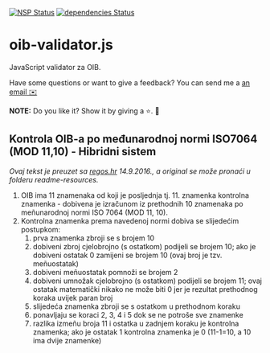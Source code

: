 [![NSP Status](https://nodesecurity.io/orgs/mjelaska/projects/b4037e18-8238-43d5-b68c-5582ca44b4a3/badge)](https://nodesecurity.io/orgs/mjelaska/projects/b4037e18-8238-43d5-b68c-5582ca44b4a3)
[![dependencies Status](https://david-dm.org/MiroslavJelaska/oib-validator.js/status.svg)](https://david-dm.org/MiroslavJelaska/oib-validator.js)
# oib-validator.js
JavaScript validator za OIB.

Have some questions or want to give a feedback? You can send me a <a href="mailto:mjelaska.public@gmail.com">an email ✉️</a>

**NOTE:** Do you like it? Show it by giving a ⭐️. 🚀

## Kontrola OIB-a po međunarodnoj normi ISO7064 (MOD 11,10) - Hibridni sistem
*Ovaj tekst je preuzet sa [regos.hr](http://www.regos.hr/UserDocsImages/KONTROLA%20OIB-a.pdf) 14.9.2016., a original se može pronaći u folderu readme-resources.*

 1. OIB ima 11 znamenaka od koji je posljednja tj. 11. znamenka kontrolna znamenka - dobivena je izračunom iz prethodnih 10 znamenaka po meñunarodnoj normi ISO 7064 (MOD 11, 10).
 2. Kontrolna znamenka prema navedenoj normi dobiva se slijedećim postupkom:
    1. prva znamenka zbroji se s brojem 10
    2. dobiveni zbroj cjelobrojno (s ostatkom) podijeli se brojem 10; ako je dobiveni ostatak 0 zamijeni se brojem 10 (ovaj broj je tzv. meñuostatak)
    3. dobiveni meñuostatak pomnoži se brojem 2
    4. dobiveni umnožak cjelobrojno (s ostatkom) podijeli se brojem 11; ovaj ostatak matematički nikako ne može biti 0 jer je rezultat prethodnog koraka uvijek paran broj
    5. slijedeća znamenka zbroji se s ostatkom u prethodnom koraku
    6. ponavljaju se koraci 2, 3, 4 i 5 dok se ne potroše sve znamenke
    7. razlika izmeñu broja 11 i ostatka u zadnjem koraku je kontrolna znamenka; ako je ostatak 1 kontrolna znamenka je 0 (11-1=10, a 10 ima dvije znamenke)



